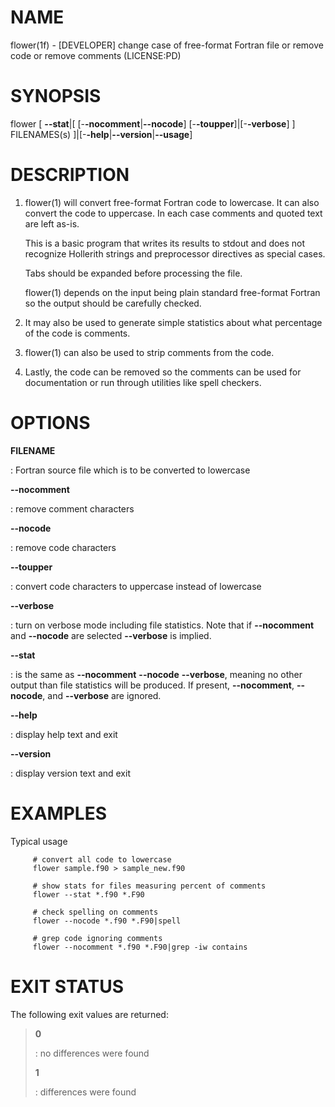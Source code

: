 NAME
====

flower(1f) - \[DEVELOPER\] change case of free-format Fortran file or
remove code or remove comments (LICENSE:PD)

SYNOPSIS
========

flower \[ **--stat**\|\[ \[-**-nocomment**\|**--nocode**\]
\[-**-toupper**\]\|\[-**-verbose**\] \] FILENAMES(s)
\]\|\[-**-help**\|**--version**\|**--usage**\]

DESCRIPTION
===========

1.  flower(1) will convert free-format Fortran code to lowercase. It can
    also convert the code to uppercase. In each case comments and quoted
    text are left as-is.

    This is a basic program that writes its results to stdout and does
    not recognize Hollerith strings and preprocessor directives as
    special cases.

    Tabs should be expanded before processing the file.

    flower(1) depends on the input being plain standard free-format
    Fortran so the output should be carefully checked.

2.  It may also be used to generate simple statistics about what
    percentage of the code is comments.

3.  flower(1) can also be used to strip comments from the code.

4.  Lastly, the code can be removed so the comments can be used for
    documentation or run through utilities like spell checkers.

OPTIONS
=======

**FILENAME**

:   Fortran source file which is to be converted to lowercase

****--nocomment****

:   remove comment characters

****--nocode****

:   remove code characters

****--toupper****

:   convert code characters to uppercase instead of lowercase

****--verbose****

:   turn on verbose mode including file statistics. Note that if
    **--nocomment** and **--nocode** are selected **--verbose** is
    implied.

****--stat****

:   is the same as **--nocomment** **--nocode** **--verbose**, meaning
    no other output than file statistics will be produced. If present,
    **--nocomment**, **--nocode**, and **--verbose** are ignored.

****--help****

:   display help text and exit

****--version****

:   display version text and exit

EXAMPLES
========

Typical usage

         # convert all code to lowercase
         flower sample.f90 > sample_new.f90

         # show stats for files measuring percent of comments
         flower --stat *.f90 *.F90

         # check spelling on comments
         flower --nocode *.f90 *.F90|spell

         # grep code ignoring comments
         flower --nocomment *.f90 *.F90|grep -iw contains

EXIT STATUS
===========

The following exit values are returned:

> **0**
>
> :   no differences were found
>
> **1**
>
> :   differences were found
